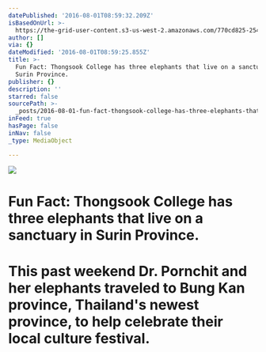 ```yaml
---
datePublished: '2016-08-01T08:59:32.209Z'
isBasedOnUrl: >-
  https://the-grid-user-content.s3-us-west-2.amazonaws.com/770cd825-2548-4aed-a832-997b9761f7a5.jpg
author: []
via: {}
dateModified: '2016-08-01T08:59:25.855Z'
title: >-
  Fun Fact: Thongsook College has three elephants that live on a sanctuary in
  Surin Province.
publisher: {}
description: ''
starred: false
sourcePath: >-
  _posts/2016-08-01-fun-fact-thongsook-college-has-three-elephants-that-live-on.md
inFeed: true
hasPage: false
inNav: false
_type: MediaObject

---
```

![](https://the-grid-user-content.s3-us-west-2.amazonaws.com/770cd825-2548-4aed-a832-997b9761f7a5.jpg)

# Fun Fact: Thongsook College has three elephants that live on a sanctuary in Surin Province.

# This past weekend Dr. Pornchit and her elephants traveled to Bung Kan province, Thailand's newest province, to help celebrate their local culture festival.